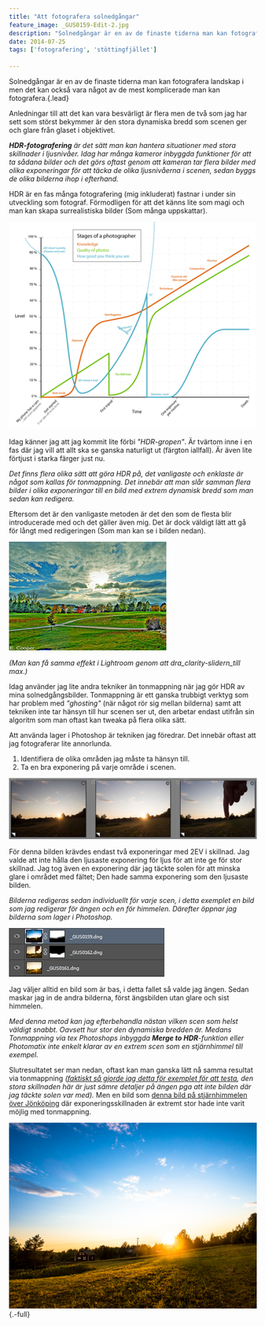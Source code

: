 ```yaml
---
title: "Att fotografera solnedgångar"
feature_image: _GUS0159-Edit-2.jpg
description: "Solnedgångar är en av de finaste tiderna man kan fotografera landskap i men det kan också vara något av de mest komplicerade man kan…"
date: 2014-07-25
tags: ['fotografering', 'stöttingfjället']

---
```


Solnedgångar är en av de finaste tiderna man kan fotografera landskap i men det kan också vara något av de mest komplicerade man kan fotografera.{.lead}

Anledningar till att det kan vara besvärligt är flera men de två som jag har sett som störst bekymmer är den stora dynamiska bredd som scenen ger och glare från glaset i objektivet.

_**HDR-fotografering** är det sätt man kan hantera situationer med stora skillnader i ljusnivåer. Idag har många kameror inbyggda funktioner för att ta sådana bilder och det görs oftast genom att kameran tar flera bilder med olika exponeringar för att täcka de olika ljusnivåerna i scenen, sedan byggs de olika bilderna ihop i efterhand._

HDR är en fas många fotografering (mig inkluderat) fastnar i under sin utveckling som fotograf. Förmodligen för att det känns lite som magi och man kan skapa surrealistiska bilder (Som många uppskattar).

![Stages of a photographer](Stages_of_a_Photographer.png)

Idag känner jag att jag kommit lite förbi _"HDR-gropen"_. Är tvärtom inne i en fas där jag vill att allt ska se ganska naturligt ut (färgton iallfall). Är även lite förtjust i starka färger just nu.

_Det finns flera olika sätt att göra HDR på, det vanligaste och enklaste är något som kallas för tonmappning. Det innebär att man slår samman flera bilder i olika exponeringar till en bild med extrem dynamisk bredd som man sedan kan redigera._

Eftersom det är den vanligaste metoden är det den som de flesta blir introducerade med och det gäller även mig. Det är dock väldigt lätt att gå för långt med redigeringen (Som man kan se i bilden nedan).

[![Extreme HDR av Eric Cooper" title="Extreme HDR av Eric Cooper](8081344406_c62b4c449a-1.jpg)](https://www.flickr.com/photos/trailmaster1970/8081344406/)

_(Man kan få samma effekt i Lightroom genom att dra_clarity-slidern_till max.)_

Idag använder jag lite andra tekniker än tonmappning när jag gör HDR av mina solnedgångsbilder. Tonmappning är ett ganska trubbigt verktyg som har problem med _"ghosting"_ (när något rör sig mellan bilderna) samt att tekniken inte tar hänsyn till hur scenen ser ut, den arbetar endast utifrån sin algoritm som man oftast kan tweaka på flera olika sätt.

Att använda lager i Photoshop är tekniken jag föredrar. Det innebär oftast att jag fotograferar lite annorlunda.

1. Identifiera de olika områden jag måste ta hänsyn till.
2. Ta en bra exponering på varje område i scenen.

![Tre bilder i sekvens. Två bilder i olika exponeringar och en med ett finger som täcker solen och blockerar all lens flare](2014072520523875.jpeg)

För denna bilden krävdes endast två exponeringar med 2EV i skillnad. Jag valde att inte hålla den ljusaste exponering för ljus för att inte ge för stor skillnad. Jag tog även en exponering där jag täckte solen för att minska glare i området med fältet; Den hade samma exponering som den ljusaste bilden.

_Bilderna redigeras sedan individuellt för varje scen, i detta exemplet en bild som jag redigerar för ängen och en för himmelen. Därefter öppnar jag bilderna som lager i Photoshop._

![Tre lager med olika exponering och masker i Photoshop](20140725205643327.jpeg)

Jag väljer alltid en bild som är bas, i detta fallet så valde jag ängen. Sedan maskar jag in de andra bilderna, först ängsbilden utan glare och sist himmelen.

_Med denna metod kan jag efterbehandla nästan vilken scen som helst väldigt snabbt. Oavsett hur stor den dynamiska bredden är. Medans Tonmappning via tex Photoshops inbyggda ****Merge to HDR****\-funktion eller Photomatix inte enkelt klarar av en extrem scen som en stjärnhimmel till exempel._

Slutresultatet ser man nedan, oftast kan man ganska lätt nå samma resultat via tonmappning _([faktiskt så gjorde jag detta för exemplet för att testa](https://www.flickr.com/gp/gustavlindqvist/4zLoDy), den stora skillnaden här är just sämre detaljer på ängen pga att inte bilden där jag täckte solen var med)._ Men en bild som [denna bild på stjärnhimmelen över Jönköping](https://www.flickr.com/photos/gustavlindqvist/8564096273/) där exponeringsskillnaden är extremt stor hade inte varit möjlig med tonmappning.

![En solnedgång över Färboliden med en stor äng som badar i solljuset och med en blå himmel.](_GUS0159-Edit-2.jpg){.-full}
